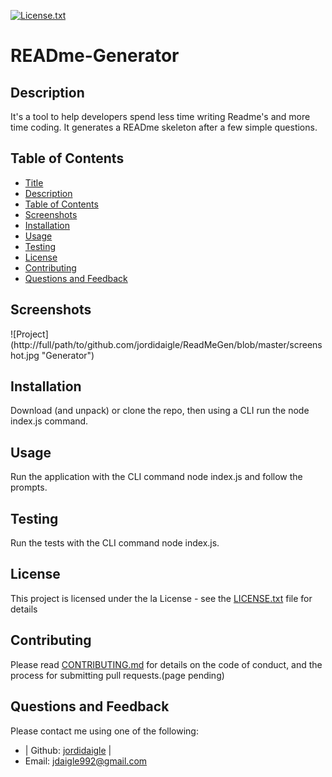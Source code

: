 
  [license-shield]: https://img.shields.io/github/license/jordidaigle/READme-Generator.svg?style=flat-square
  [license-url]: https://github.com/jordidaigle/READme-Generator/blob/master/LICENSE.txt
  [![License.txt][license-shield]][license-url]
  # READme-Generator
  ## Description
  It's a tool to help developers spend less time writing Readme's and more time coding. It generates a READme skeleton after a few simple questions.
  ## Table of Contents
  - [Title](#title)
  - [Description](#description)
  - [Table of Contents](#table-of-contents)
  - [Screenshots](#screenshots)
  - [Installation](#installation)
  - [Usage](#usage)
  - [Testing](#testing)
  - [License](#license)
  - [Contributing](#contributing)
  - [Questions and Feedback](#questions-and-feedback)
  ## Screenshots
  ![Project] (http://full/path/to/github.com/jordidaigle/ReadMeGen/blob/master/screenshot.jpg "Generator")
  ## Installation
  Download (and unpack) or clone the repo, then using a CLI run the node index.js command.
  ## Usage
  Run the application with the CLI command node index.js and follow the prompts.
  ## Testing
  Run the tests with the CLI command node index.js.
  ## License
  This project is licensed under the la License - see the [LICENSE.txt](https://github.com/jordidaigle/READme-Generator/blob/master/License.txt) file for details
  ## Contributing
  Please read [CONTRIBUTING.md](https://github.com/jordidaigle/READme-Generator/blob/master/CONTRIBUTING.md) for details on the code of conduct, and the process for submitting pull requests.(page pending)
  ## Questions and Feedback
  Please contact me using one of the following:
  
  - | Github: [jordidaigle](https://gist.github.com/jordidaigle) |
  - Email: jdaigle992@gmail.com
  
